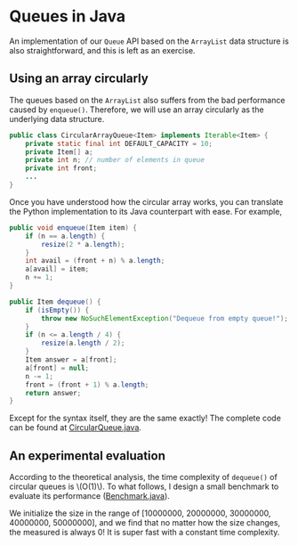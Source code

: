 # Queues in Java
An implementation of our `Queue` API based on the `ArrayList` data structure is also straightforward, and this is left as an exercise.

## Using an array circularly
The queues based on the `ArrayList` also suffers from the bad performance caused by `enqueue()`. Therefore, we will use an array circularly as the underlying data structure.

```java
public class CircularArrayQueue<Item> implements Iterable<Item> {
    private static final int DEFAULT_CAPACITY = 10;
    private Item[] a;
    private int n; // number of elements in queue
    private int front;
    ...
}
```

Once you have understood how the circular array works, you can translate the Python implementation to its Java counterpart with ease. For example,

```java
public void enqueue(Item item) {
    if (n == a.length) {
        resize(2 * a.length);
    }
    int avail = (front + n) % a.length;
    a[avail] = item;
    n += 1;
}
```

```java
public Item dequeue() {
    if (isEmpty()) {
        throw new NoSuchElementException("Dequeue from empty queue!");
    }
    if (n <= a.length / 4) {
        resize(a.length / 2);
    }
    Item answer = a[front];
    a[front] = null;
    n -= 1;
    front = (front + 1) % a.length;
    return answer;
}
```

Except for the syntax itself, they are the same exactly! The complete code can be found at [CircularQueue.java](https://github.com/ChenZhongPu/data-structure-swufe/tree/master/code/java/stack-queue/src/main/java/org/swufe/datastructure/CircularQueue.java).

## An experimental evaluation
According to the theoretical analysis, the time complexity of `dequeue()` of circular queues is \\(O(1)\\). To what follows, I design a small benchmark to evaluate its performance ([Benchmark.java](https://github.com/ChenZhongPu/data-structure-swufe/tree/master/code/java/stack-queue/src/main/java/org/swufe/datastructure/Benchmark.java)).

We initialize the size in the range of [10000000, 20000000, 30000000, 40000000, 50000000], and we find that no matter how the size changes, the measured is always 0! It is super fast with a constant time complexity.